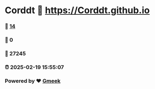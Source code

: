 # Corddt :link: https://Corddt.github.io 
### :page_facing_up: [14](https://Corddt.github.io/tag.html) 
### :speech_balloon: 0 
### :hibiscus: 27245 
### :alarm_clock: 2025-02-19 15:55:07 
### Powered by :heart: [Gmeek](https://github.com/Meekdai/Gmeek)
